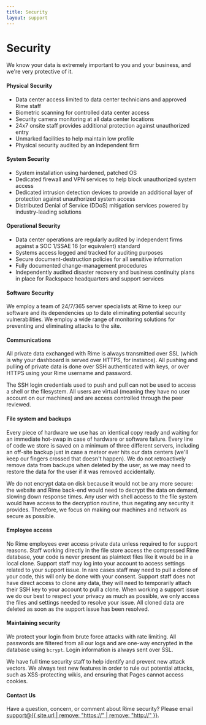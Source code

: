 ```yaml
---
title: Security
layout: support
---
```


<h1 class="mdl-typography--font-light">Security</h1>

<p>We know your data is extremely important to you and your business, and we're very protective of it.</p>

<h4>Physical Security</h4>
<ul>
    <li>Data center access limited to data center technicians and approved Rime staff</li>
    <li>Biometric scanning for controlled data center access</li>
    <li>Security camera monitoring at all data center locations</li>
    <li>24x7 onsite staff provides additional protection against unauthorized entry</li>
    <li>Unmarked facilities to help maintain low profile</li>
    <li>Physical security audited by an independent firm</li>
</ul>

<h4>System Security</h4>
<ul>
    <li>System installation using hardened, patched OS</li>
    <li>Dedicated firewall and VPN services to help block unauthorized system access</li>
    <li>Dedicated intrusion detection devices to provide an additional layer of protection against unauthorized system access</li>
    <li>Distributed Denial of Service (DDoS) mitigation services powered by industry-leading solutions</li>
</ul>

<h4>Operational Security</h4>
<ul>
    <li>Data center operations are regularly audited by independent firms against a SOC 1/SSAE 16 (or equivalent) standard</li>
    <li>Systems access logged and tracked for auditing purposes</li>
    <li>Secure document-destruction policies for all sensitive information</li>
    <li>Fully documented change-management procedures</li>
    <li>Independently audited disaster recovery and business continuity plans in place for Rackspace headquarters and support services</li>
</ul>

<h4>Software Security</h4>
<p>We employ a team of 24/7/365 server specialists at Rime to keep our software and its dependencies up to date eliminating potential security vulnerabilities. We employ a wide range of monitoring solutions for preventing and eliminating attacks to the site.</p>

<h4>Communications</h4>
<p>All private data exchanged with Rime is always transmitted over SSL (which is why your dashboard is served over HTTPS, for instance). All pushing and pulling of private data is done over SSH authenticated with keys, or over HTTPS using your Rime username and password.</p>
<p>The SSH login credentials used to push and pull can not be used to access a shell or the filesystem. All users are virtual (meaning they have no user account on our machines) and are access controlled through the peer reviewed.</p>

<h4>File system and backups</h4>
<p>Every piece of hardware we use has an identical copy ready and waiting for an immediate hot-swap in case of hardware or software failure. Every line of code we store is saved on a minimum of three different servers, including an off-site backup just in case a meteor ever hits our data centers (we'll keep our fingers crossed that doesn't happen). We do not retroactively remove data from backups when deleted by the user, as we may need to restore the data for the user if it was removed accidentally.</p>
<p>We do not encrypt data on disk because it would not be any more secure: the website and Rime back-end would need to decrypt the data on demand, slowing down response times.  Any user with shell access to the file system would have access to the decryption routine, thus negating any security it provides. Therefore, we focus on making our machines and network as secure as possible.</p>

<h4>Employee access</h4>
<p>No Rime employees ever access private data unless required to for support reasons.  Staff working directly in the file store access the compressed Rime database, your code is never present as plaintext files like it would be in a local clone.  Support staff may log into your account to access settings related to your support issue.  In rare cases staff may need to pull a clone of your code, this will only be done with your consent.  Support staff does not have direct access to clone any data, they will need to temporarily attach their SSH key to your account to pull a clone.  When working a support issue we do our best to respect your privacy as much as possible, we only access the files and settings needed to resolve your issue.  All cloned data are deleted as soon as the support issue has been resolved.</p>

<h4>Maintaining security</h4>
<p>We protect your login from brute force attacks with rate limiting.  All passwords are filtered from all our logs and are one-way encrypted in the database using <code>bcrypt</code>.  Login information is always sent over SSL.</p>
<p>We have full time security staff to help identify and prevent new attack vectors. We always test new features in order to rule out potential attacks, such as XSS-protecting wikis, and ensuring that Pages cannot access cookies.</p>

<!-- <h4>Credit card safety</h4>
<p>When you sign up for a paid account on Rime, we do not store any of your card information on our servers. It's handed off to <a href="https://braintreepaymentsolutions.com">Braintree Payment Solutions</a>, a company dedicated to storing your sensitive data on <a href="https://en.wikipedia.org/wiki/Payment_Card_Industry_Data_Security_Standard">PCI-Compliant</a> servers.</p> -->

<h4>Contact Us</h4>
<p>Have a question, concern, or comment about Rime security? Please email <a href="mailto:support@{{ site.url | remove: "https://"  | remove: "http://" }}">support@{{ site.url | remove: "https://"  | remove: "http://" }}</a>.</p>